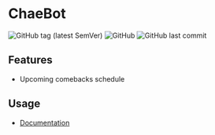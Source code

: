 # ChaeBot

![GitHub tag (latest SemVer)](https://img.shields.io/github/v/tag/kvdomingo/chaebot?logo=discord&style=for-the-badge)
![GitHub](https://img.shields.io/github/license/kvdomingo/chaebot?style=for-the-badge)
![GitHub last commit](https://img.shields.io/github/last-commit/kvdomingo/chaebot?style=for-the-badge)

## Features

- Upcoming comebacks schedule

## Usage

- [Documentation](https://chaebot.kvd.studio)
